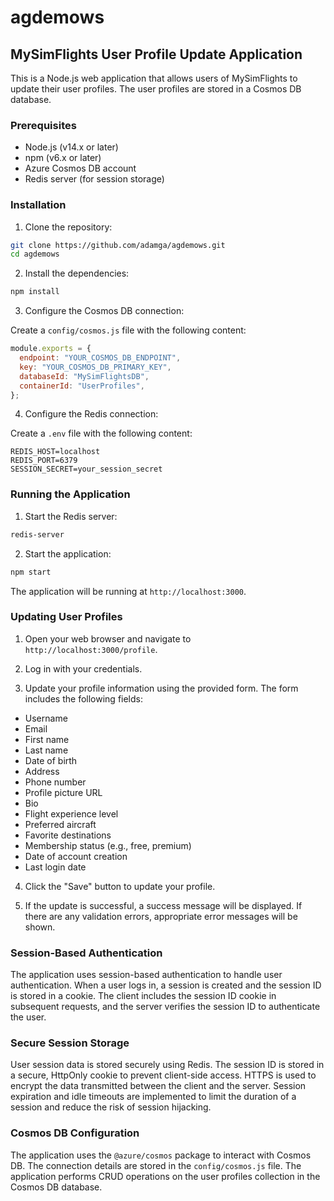 # agdemows

## MySimFlights User Profile Update Application

This is a Node.js web application that allows users of MySimFlights to update their user profiles. The user profiles are stored in a Cosmos DB database.

### Prerequisites

- Node.js (v14.x or later)
- npm (v6.x or later)
- Azure Cosmos DB account
- Redis server (for session storage)

### Installation

1. Clone the repository:

```bash
git clone https://github.com/adamga/agdemows.git
cd agdemows
```

2. Install the dependencies:

```bash
npm install
```

3. Configure the Cosmos DB connection:

Create a `config/cosmos.js` file with the following content:

```javascript
module.exports = {
  endpoint: "YOUR_COSMOS_DB_ENDPOINT",
  key: "YOUR_COSMOS_DB_PRIMARY_KEY",
  databaseId: "MySimFlightsDB",
  containerId: "UserProfiles",
};
```

4. Configure the Redis connection:

Create a `.env` file with the following content:

```env
REDIS_HOST=localhost
REDIS_PORT=6379
SESSION_SECRET=your_session_secret
```

### Running the Application

1. Start the Redis server:

```bash
redis-server
```

2. Start the application:

```bash
npm start
```

The application will be running at `http://localhost:3000`.

### Updating User Profiles

1. Open your web browser and navigate to `http://localhost:3000/profile`.

2. Log in with your credentials.

3. Update your profile information using the provided form. The form includes the following fields:

- Username
- Email
- First name
- Last name
- Date of birth
- Address
- Phone number
- Profile picture URL
- Bio
- Flight experience level
- Preferred aircraft
- Favorite destinations
- Membership status (e.g., free, premium)
- Date of account creation
- Last login date

4. Click the "Save" button to update your profile.

5. If the update is successful, a success message will be displayed. If there are any validation errors, appropriate error messages will be shown.

### Session-Based Authentication

The application uses session-based authentication to handle user authentication. When a user logs in, a session is created and the session ID is stored in a cookie. The client includes the session ID cookie in subsequent requests, and the server verifies the session ID to authenticate the user.

### Secure Session Storage

User session data is stored securely using Redis. The session ID is stored in a secure, HttpOnly cookie to prevent client-side access. HTTPS is used to encrypt the data transmitted between the client and the server. Session expiration and idle timeouts are implemented to limit the duration of a session and reduce the risk of session hijacking.

### Cosmos DB Configuration

The application uses the `@azure/cosmos` package to interact with Cosmos DB. The connection details are stored in the `config/cosmos.js` file. The application performs CRUD operations on the user profiles collection in the Cosmos DB database.
